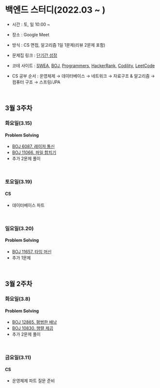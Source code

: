 # 백엔드 스터디(2022.03 ~ )

- 시간 : 토, 일 10:00 ~
- 장소 : Google Meet
- 방식 : CS 면접, 알고리즘 1일 1문제(리뷰 2문제 포함)

- 문제집 링크 : [단기간 성장](https://www.acmicpc.net/workbook/view/4349)
- 코테 사이트 : [SWEA](https://swexpertacademy.com/main/code/problem/problemList.do),  [BOJ](https://www.acmicpc.net),  [Programmers](https://programmers.co.kr/learn/challenges),  [HackerRank](https://www.hackerrank.com/dashboard),  [Codility](https://app.codility.com/programmers/),  [LeetCode](https://leetcode.com/problemset/all/)
- CS 공부 순서 : 운영체제 → 데이터베이스 → 네트워크 → 자료구조 & 알고리즘 → 컴퓨터 구조 → 스프링/JPA 

<br/>

## 3월 3주차

### 화요일(3.15)

#### Problem Solving
* [BOJ 6087. 레이저 통신](https://www.acmicpc.net/problem/6087)
* [BOJ 11066. 파일 합치기](https://www.acmicpc.net/problem/11066)
* 추가 2문제 풀이

<br/>

### 토요일(3.19)

#### CS
* 데이터베이스 파트

<br/>

### 일요일(3.20)

#### Problem Solving
* [BOJ 11657. 타임 머신](https://www.acmicpc.net/problem/11657)
* 추가 1문제 


<br/>

## 3월 2주차

### 화요일(3.8)

#### Problem Solving
* [BOJ 12865. 평범한 배낭](https://www.acmicpc.net/problem/12865)
* [BOJ 10830. 행렬 제곱](https://www.acmicpc.net/problem/10830)
* 추가 2문제 풀이

<br/>

### 금요일(3.11)

#### CS
* 운영체제 파트 질문 준비


